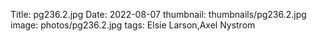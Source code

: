 Title: pg236.2.jpg
Date: 2022-08-07
thumbnail: thumbnails/pg236.2.jpg
image: photos/pg236.2.jpg
tags: Elsie Larson,Axel Nystrom
